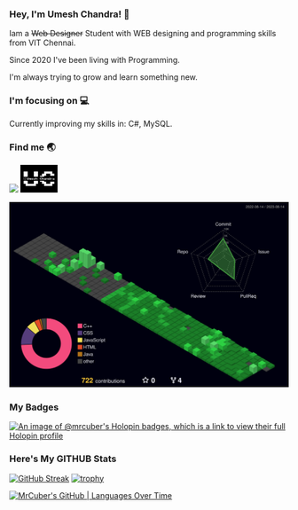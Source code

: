 ### Hey, I'm Umesh Chandra! 🤞

Iam a ~~Web Designer~~ Student with WEB designing and programming skills from VIT Chennai.

Since 2020 I've been living with Programming.

I'm always trying to grow and learn something new.
### I'm focusing on 💻

Currently improving my skills in: C#, MySQL.</br>
<!-- ### Here's the languages that I am currently working on:

![](https://img.shields.io/badge/HTML5-E34F26?style=for-the-badge&logo=html5&logoColor=white)
![](https://img.shields.io/badge/CSS3-1572B6?style=for-the-badge&logo=css3&logoColor=white)
![](https://img.shields.io/badge/JavaScript-F7DF1E?style=for-the-badge&logo=javascript&logoColor=black)
![](https://img.shields.io/badge/MySQL-005C84?style=for-the-badge&logo=mysql&logoColor=white)
![](https://img.shields.io/badge/Oracle-F80000?style=for-the-badge&logo=Oracle&logoColor=white)

 -->


### Find me 🌏
<a href="https://www.linkedin.com/in/umesh-chandra-2928a6220/" target="_blank"><img src="https://i.imgur.com/RIefvk9.png" height="50px"></a>
<a href="https://www.umeshchandra.in" target="_blank"><img src="https://github.com/MrCuber/MrCuber/blob/main/Logo.png" height="50px"></a>

![](./profile-3d-contrib/profile-night-green.svg)

### My Badges
[![An image of @mrcuber's Holopin badges, which is a link to view their full Holopin profile](https://holopin.me/mrcuber)](https://holopin.io/@mrcuber)

### Here's My GITHUB Stats
<!-- ![Umesh GitHub stats](https://github-readme-stats.vercel.app/api?username=mrcuber&show_icons=true&theme=radical)  -->
[![GitHub Streak](https://github-readme-streak-stats.herokuapp.com/?user=mrcuber&theme=radical)](https://git.io/streak-stats) 
[![trophy](https://github-profile-trophy.vercel.app/?username=mrcuber)](https://github.com/ryo-ma/github-profile-trophy)

[![MrCuber's GitHub | Languages Over Time](https://stats.quine.sh/MrCuber/languages-over-time?theme=dark)](https://quine.sh?utm_source=widgets&utm_campaign=MrCuber)
